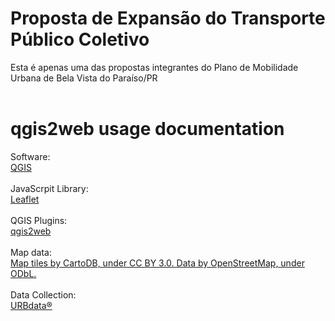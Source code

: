 # Proposta de Expansão do Transporte Público Coletivo
Esta é apenas uma das propostas integrantes do Plano de Mobilidade Urbana de Bela Vista do Paraíso/PR<br />
<br />
# qgis2web usage documentation
Software:<br />
<a href="https://qgis.org">QGIS</a><br />
<br />
JavaScrpit Library:<br />
<a href="https://leafletjs.com" title="A JS library for interactive maps">Leaflet</a><br />
<br />
QGIS Plugins:<br />
<a href="https://github.com/tomchadwin/qgis2web" target="_blank">qgis2web</a><br />
<br />
Map data:<br />
<a href="https://cartodb.com/basemaps/">Map tiles by CartoDB, under CC BY 3.0. Data by OpenStreetMap, under ODbL.</a><br />
<br />
Data Collection:<br />
<a href="https://www.urbdata.com.br/">URBdata®</a><br />
